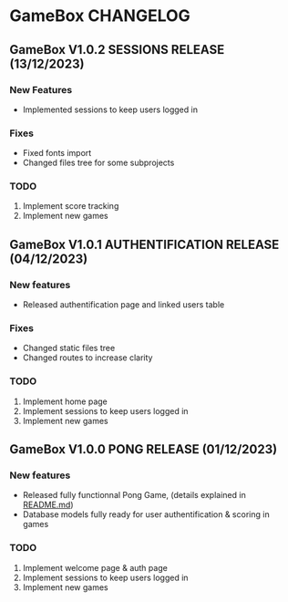 # GameBox CHANGELOG

## GameBox V1.0.2 SESSIONS RELEASE (13/12/2023)

### New Features
- Implemented sessions to keep users logged in

### Fixes
- Fixed fonts import
- Changed files tree for some subprojects

### TODO
1. Implement score tracking
2. Implement new games

## GameBox V1.0.1 AUTHENTIFICATION RELEASE (04/12/2023)

### New features
- Released authentification page and linked users table

### Fixes
- Changed static files tree
- Changed routes to increase clarity

### TODO
1. Implement home page
2. Implement sessions to keep users logged in
3. Implement new games

## GameBox V1.0.0 PONG RELEASE (01/12/2023)

### New features
- Released fully functionnal Pong Game, (details explained in [README.md](./README.md "README"))
- Database models fully ready for user authentification & scoring in games

### TODO
1. Implement welcome page & auth page
2. Implement sessions to keep users logged in
3. Implement new games
